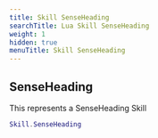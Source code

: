 ```yaml
---
title: Skill SenseHeading
searchTitle: Lua Skill SenseHeading
weight: 1
hidden: true
menuTitle: Skill SenseHeading
---
```

## SenseHeading

This represents a SenseHeading Skill
```lua
Skill.SenseHeading
```